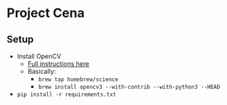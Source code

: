 # Project Cena
## Setup
- Install OpenCV
    - [Full instructions here](http://www.pyimagesearch.com/2016/12/19/install-opencv-3-on-macos-with-homebrew-the-easy-way/)
    - Basically:
        - `brew tap homebrew/science`
        - `brew install opencv3 --with-contrib --with-python3 --HEAD`
- `pip install -r requirements.txt`
